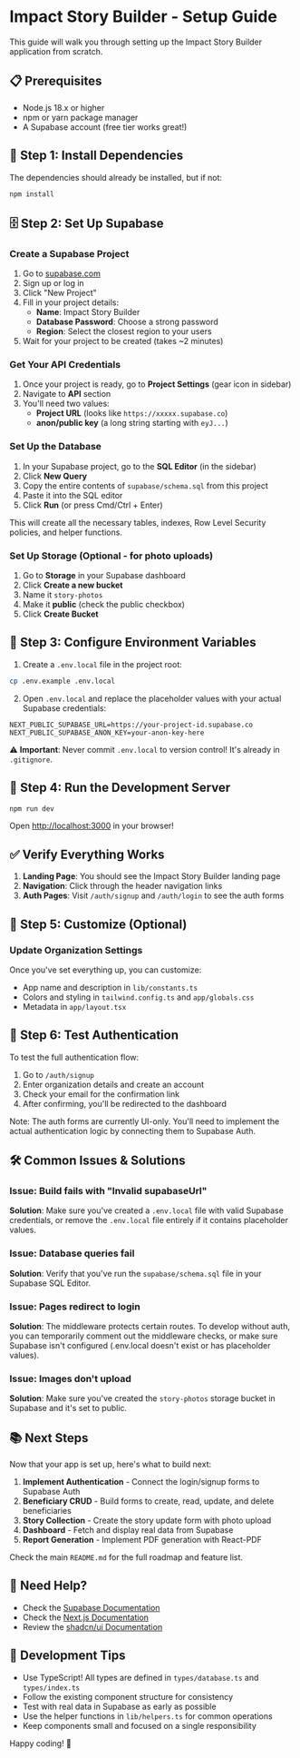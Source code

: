 # Impact Story Builder - Setup Guide

This guide will walk you through setting up the Impact Story Builder application from scratch.

## 📋 Prerequisites

- Node.js 18.x or higher
- npm or yarn package manager
- A Supabase account (free tier works great!)

## 🚀 Step 1: Install Dependencies

The dependencies should already be installed, but if not:

```bash
npm install
```

## 🗄️ Step 2: Set Up Supabase

### Create a Supabase Project

1. Go to [supabase.com](https://supabase.com)
2. Sign up or log in
3. Click "New Project"
4. Fill in your project details:
   - **Name**: Impact Story Builder
   - **Database Password**: Choose a strong password
   - **Region**: Select the closest region to your users
5. Wait for your project to be created (takes ~2 minutes)

### Get Your API Credentials

1. Once your project is ready, go to **Project Settings** (gear icon in sidebar)
2. Navigate to **API** section
3. You'll need two values:
   - **Project URL** (looks like `https://xxxxx.supabase.co`)
   - **anon/public key** (a long string starting with `eyJ...`)

### Set Up the Database

1. In your Supabase project, go to the **SQL Editor** (in the sidebar)
2. Click **New Query**
3. Copy the entire contents of `supabase/schema.sql` from this project
4. Paste it into the SQL editor
5. Click **Run** (or press Cmd/Ctrl + Enter)

This will create all the necessary tables, indexes, Row Level Security policies, and helper functions.

### Set Up Storage (Optional - for photo uploads)

1. Go to **Storage** in your Supabase dashboard
2. Click **Create a new bucket**
3. Name it `story-photos`
4. Make it **public** (check the public checkbox)
5. Click **Create Bucket**

## 🔐 Step 3: Configure Environment Variables

1. Create a `.env.local` file in the project root:

```bash
cp .env.example .env.local
```

2. Open `.env.local` and replace the placeholder values with your actual Supabase credentials:

```env
NEXT_PUBLIC_SUPABASE_URL=https://your-project-id.supabase.co
NEXT_PUBLIC_SUPABASE_ANON_KEY=your-anon-key-here
```

⚠️ **Important**: Never commit `.env.local` to version control! It's already in `.gitignore`.

## 🏃 Step 4: Run the Development Server

```bash
npm run dev
```

Open [http://localhost:3000](http://localhost:3000) in your browser!

## ✅ Verify Everything Works

1. **Landing Page**: You should see the Impact Story Builder landing page
2. **Navigation**: Click through the header navigation links
3. **Auth Pages**: Visit `/auth/signup` and `/auth/login` to see the auth forms

## 🎨 Step 5: Customize (Optional)

### Update Organization Settings

Once you've set everything up, you can customize:

- App name and description in `lib/constants.ts`
- Colors and styling in `tailwind.config.ts` and `app/globals.css`
- Metadata in `app/layout.tsx`

## 🧪 Step 6: Test Authentication

To test the full authentication flow:

1. Go to `/auth/signup`
2. Enter organization details and create an account
3. Check your email for the confirmation link
4. After confirming, you'll be redirected to the dashboard

Note: The auth forms are currently UI-only. You'll need to implement the actual authentication logic by connecting them to Supabase Auth.

## 🛠️ Common Issues & Solutions

### Issue: Build fails with "Invalid supabaseUrl"

**Solution**: Make sure you've created a `.env.local` file with valid Supabase credentials, or remove the `.env.local` file entirely if it contains placeholder values.

### Issue: Database queries fail

**Solution**: Verify that you've run the `supabase/schema.sql` file in your Supabase SQL Editor.

### Issue: Pages redirect to login

**Solution**: The middleware protects certain routes. To develop without auth, you can temporarily comment out the middleware checks, or make sure Supabase isn't configured (.env.local doesn't exist or has placeholder values).

### Issue: Images don't upload

**Solution**: Make sure you've created the `story-photos` storage bucket in Supabase and it's set to public.

## 📚 Next Steps

Now that your app is set up, here's what to build next:

1. **Implement Authentication** - Connect the login/signup forms to Supabase Auth
2. **Beneficiary CRUD** - Build forms to create, read, update, and delete beneficiaries
3. **Story Collection** - Create the story update form with photo upload
4. **Dashboard** - Fetch and display real data from Supabase
5. **Report Generation** - Implement PDF generation with React-PDF

Check the main `README.md` for the full roadmap and feature list.

## 🤝 Need Help?

- Check the [Supabase Documentation](https://supabase.com/docs)
- Check the [Next.js Documentation](https://nextjs.org/docs)
- Review the [shadcn/ui Documentation](https://ui.shadcn.com)

## 📝 Development Tips

- Use TypeScript! All types are defined in `types/database.ts` and `types/index.ts`
- Follow the existing component structure for consistency
- Test with real data in Supabase as early as possible
- Use the helper functions in `lib/helpers.ts` for common operations
- Keep components small and focused on a single responsibility

Happy coding! 🎉

